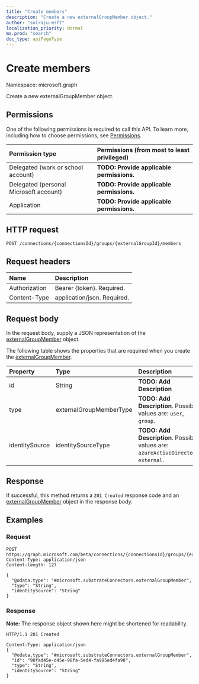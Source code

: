 ```yaml
---
title: "Create members"
description: "Create a new externalGroupMember object."
author: "snlraju-msft"
localization_priority: Normal
ms.prod: "search"
doc_type: apiPageType
---
```


# Create members

Namespace: microsoft.graph

Create a new externalGroupMember object.

## Permissions

One of the following permissions is required to call this API. To learn more, including how to choose permissions, see [Permissions](/graph/permissions-reference).

|Permission type|Permissions (from most to least privileged)|
|:---|:---|
|Delegated (work or school account)|**TODO: Provide applicable permissions.**|
|Delegated (personal Microsoft account)|**TODO: Provide applicable permissions.**|
|Application|**TODO: Provide applicable permissions.**|

## HTTP request

<!-- {
  "blockType": "ignored"
}
-->

``` http
POST /connections/{connectionsId}/groups/{externalGroupId}/members
```

## Request headers

|Name|Description|
|:---|:---|
|Authorization|Bearer {token}. Required.|
|Content-Type|application/json. Required.|

## Request body

In the request body, supply a JSON representation of the [externalGroupMember](../resources/externalgroupmember.md) object.

The following table shows the properties that are required when you create the [externalGroupMember](../resources/externalgroupmember.md).

|Property|Type|Description|
|:---|:---|:---|
|id|String|**TODO: Add Description**|
|type|externalGroupMemberType|**TODO: Add Description**. Possible values are: `user`, `group`.|
|identitySource|identitySourceType|**TODO: Add Description**. Possible values are: `azureActiveDirectory`, `external`.|

## Response

If successful, this method returns a `201 Created` response code and an [externalGroupMember](../resources/externalgroupmember.md) object in the response body.

## Examples

### Request

<!-- {
  "blockType": "request",
  "name": "create_externalgroupmember_from_"
}
-->

``` http
POST https://graph.microsoft.com/beta/connections/{connectionsId}/groups/{externalGroupId}/members
Content-Type: application/json
Content-length: 127

{
  "@odata.type": "#microsoft.substrateConnectors.externalGroupMember",
  "type": "String",
  "identitySource": "String"
}
```

### Response

**Note:** The response object shown here might be shortened for readability.
<!-- {
  "blockType": "response",
  "truncated": true,
  "@odata.type": "microsoft.substrateConnectors.externalGroupMember"
}
-->

``` http
HTTP/1.1 201 Created

Content-Type: application/json
{
  "@odata.type": "#microsoft.substrateConnectors.externalGroupMember",
  "id": "98fad45e-d45e-98fa-5ed4-fa985ed4fa98",
  "type": "String",
  "identitySource": "String"
}
```
